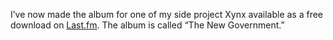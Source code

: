 I’ve now made the album for one of my side project Xynx available as a free download on [Last.fm](http://www.last.fm/music/Xynx/The+New+Government). The album is called “The New Government.”
